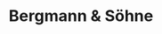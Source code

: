 ---
title: "Bergmann & Söhne"
url: /henstedt-ulzburg/bergmann-und-soehne-philipp-reis-strasse/
shop: Motorrad
---